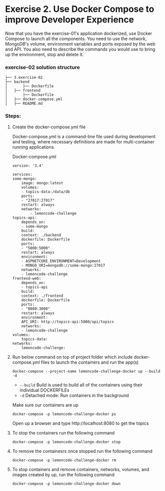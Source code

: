 # Exercise 2. Use Docker Compose to improve Developer Experience
Now that you have the exercise-01's application dockerized, use Docker Compose to launch all the components. 
You need to use the network, MongoDB's volume, environment variables and ports exposed by the web and API.
You also need to describe the commands you would use to bring up the environment, stop and delete it.

### exercise-02 solution structure 

```
├── 3.exercise-02
├── backend
│   	├── Dockerfile
│   ├── frontend
│   	├── Dockerfile
│   ├── docker-compose.yml
│   ├── README.md
```

### Steps:

1. Create the docker-compose.yml file

    Docker-compose.yml is a command-line file used during development and testing, where necessary definitions are made for multi-container running applications.

    Docker-compose.yml
    ```
    version: '3.4'

    services:
    some-mongo:
        image: mongo:latest
        volumes:
        - topics-data:/data/db
        ports:
        - "27017:27017"
        restart: always
        networks: 
            - lemoncode-challenge
    topics-api:
        depends_on:
        - some-mongo
        build: 
        context: ./backend
        dockerfile: Dockerfile
        ports:
        - "5000:5000"
        restart: always
        environment:
        - ASPNETCORE_ENVIRONMENT=Development
        - MONGO_URI=mongodb://some-mongo:27017
        networks: 
        - lemoncode-challenge
    frontend-web:
        depends_on:
        - topics-api
        build: 
        context: ./frontend
        dockerfile: Dockerfile
        ports:
        - "8080:3000"
        restart: always
        environment:
        API_URI: http://topics-api:5000/api/topics      
        networks: 
        - lemoncode-challenge
    volumes:
        topics-data:
    networks:
        lemoncode-challenge:
    ```

2. Run below command on top of project folder which include docker-compose.yml files to launch the containers and run the app(s)

    ```
    docker-compose --project-name lemoncode-challenge-docker up --build -d
    ```
   
    - `--build` Build is used to build all of the containers using their individual DOCKERFILEs 
    - `-d` Detached mode: Run containers in the background

    
    Make sure our containers are up
    ```
    docker-compose -p lemoncode-challenge-docker ps
    ```

    Open up a browser and type http://localhost:8080 to get the topics

3. To stop the containers run the following command
    ```
    docker-compose -p lemoncode-challenge-docker stop
    ```
4. To remove the containesrs once stopped run the following command
    ```
    docker-compose -p lemoncode-challenge-docker rm
    ```
5. To stop containers and remove containers, networks, volumes, and images created by up, run the following command
  
    ```
    docker-compose -p lemoncode-challenge-docker down
    ```
